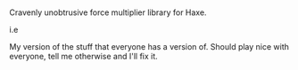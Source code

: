 # 

Cravenly unobtrusive force multiplier library for Haxe.

i.e

My version of the stuff that everyone has a version of. Should play nice with everyone, tell me otherwise and I'll fix it.

